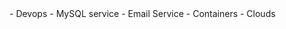 <head>
  <script data-ad-client="ca-pub-4718006397759079" async src="https://pagead2.googlesyndication.com/pagead/js/adsbygoogle.js"></script>
</head>
<body>
- Devops
- MySQL service
- Email Service
- Containers
- Clouds
<p/>
  <a href="mailto:support@nextruby.com>Contact us</a>
</body>
